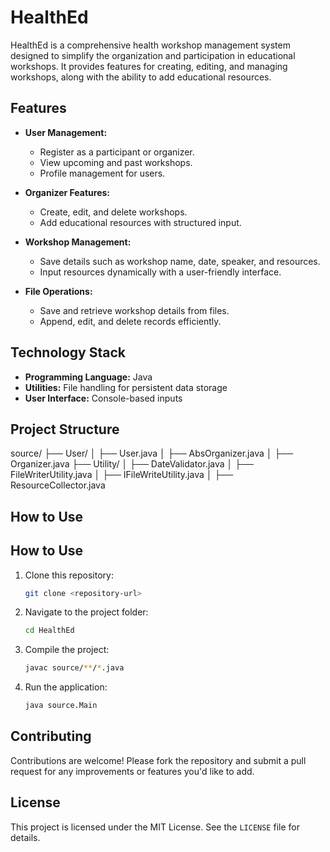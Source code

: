 # HealthEd

HealthEd is a comprehensive health workshop management system designed to simplify the organization and participation in educational workshops. It provides features for creating, editing, and managing workshops, along with the ability to add educational resources.

## Features

- **User Management:**
  - Register as a participant or organizer.
  - View upcoming and past workshops.
  - Profile management for users.

- **Organizer Features:**
  - Create, edit, and delete workshops.
  - Add educational resources with structured input.

- **Workshop Management:**
  - Save details such as workshop name, date, speaker, and resources.
  - Input resources dynamically with a user-friendly interface.

- **File Operations:**
  - Save and retrieve workshop details from files.
  - Append, edit, and delete records efficiently.

## Technology Stack

- **Programming Language:** Java
- **Utilities:** File handling for persistent data storage
- **User Interface:** Console-based inputs

## Project Structure

source/ ├── User/ │ ├── User.java │ ├── AbsOrganizer.java │ ├── Organizer.java ├── Utility/ │ ├── DateValidator.java │ ├── FileWriterUtility.java │ ├── IFileWriteUtility.java │ ├── ResourceCollector.java

## How to Use


## How to Use

1. Clone this repository:
   ```bash
   git clone <repository-url>

2. Navigate to the project folder:
   ```bash
   cd HealthEd

3. Compile the project:
   ```bash
   javac source/**/*.java

4. Run the application:
   ```bash
   java source.Main
   

## Contributing

Contributions are welcome! Please fork the repository and submit a pull request for any improvements or features you'd like to add.

## License

This project is licensed under the MIT License. See the `LICENSE` file for details.
